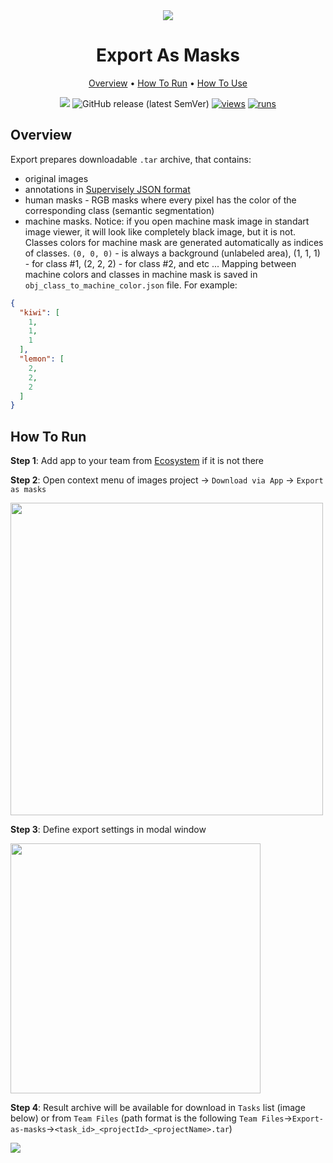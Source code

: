 <div align="center" markdown>
<img src="https://i.imgur.com/nJGEa4m.png"/>

# Export As Masks

<p align="center">
  <a href="#Overview">Overview</a> •
  <a href="#How-To-Run">How To Run</a> •
  <a href="#How-To-Use">How To Use</a>
</p>

[![](https://img.shields.io/badge/slack-chat-green.svg?logo=slack)](https://supervise.ly/slack)
![GitHub release (latest SemVer)](https://img.shields.io/github/v/release/supervisely-ecosystem/export-as-masks)
[![views](https://app.supervise.ly/img/badges/views/supervisely-ecosystem/export-as-masks)](https://supervise.ly)
[![runs](https://app.supervise.ly/img/badges/runs/supervisely-ecosystem/export-as-masks)](https://supervise.ly)

</div>

## Overview

Export prepares downloadable `.tar` archive, that contains:
- original images
- annotations in [Supervisely JSON format](https://docs.supervise.ly/data-organization/00_ann_format_navi)
- human masks - RGB masks where every pixel has the color of the corresponding class (semantic segmentation)
- machine masks. Notice: if you open machine mask image in standart image viewer, it will look like completely black image, but it is not. Classes colors for machine mask are generated automatically as indices of classes. `(0, 0, 0)` - is always a background (unlabeled area), (1, 1, 1) - for class #1,  (2, 2, 2) - for class #2, and etc ... Mapping between machine colors and classes in machine mask is saved in `obj_class_to_machine_color.json` file. For example:   

```json
{
  "kiwi": [
    1,
    1,
    1
  ],
  "lemon": [
    2,
    2,
    2
  ]
}
```

## How To Run 
**Step 1**: Add app to your team from [Ecosystem](https://app.supervise.ly/apps/ecosystem/export-as-masks) if it is not there

**Step 2**: Open context menu of images project -> `Download via App` -> `Export as masks` 

<img src="https://i.imgur.com/IcceeId.png" width="500"/>

**Step 3**: Define export settings in modal window

<img src="https://i.imgur.com/T9uHAfl.png" width="400"/>

**Step 4**: Result archive will be available for download in `Tasks` list (image below) or from `Team Files` (path format is the following `Team Files`->`Export-as-masks`->`<task_id>_<projectId>_<projectName>.tar`)

<img src="https://i.imgur.com/hibPn9b.png"/>


